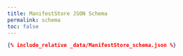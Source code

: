 ```yaml
---
title: ManifestStore JSON Schema
permalink: schema
toc: false
---
```


```json
{% include_relative _data/ManifestStore_schema.json %}
```
